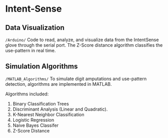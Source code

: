 Intent-Sense
============

Data Visualization
-----------

`/Arduino/` Code to read, analyze, and visualize data from the IntentSense glove through the serial port.  The Z-Score distance algorithm classifies the use-pattern in real time.


Simulation Algorithms
-----------

`/MATLAB_Algorithms/` To simulate digit amputations and use-pattern detection, algorithms are implemented in MATLAB.  

Algorithms included:

1. Binary Classification Trees
2. Discriminant Analysis (Linear and Quadratic).
3. K-Nearest Neighbor Classification
4. Logistic Regression
5. Naive Bayes Classifer
6. Z-Score Distance 



